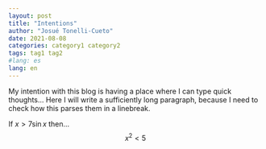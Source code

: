 ```yaml
---
layout: post
title: "Intentions"
author: "Josué Tonelli-Cueto"
date: 2021-08-08
categories: category1 category2
tags: tag1 tag2
#lang: es
lang: en
---
```


My intention with this blog is having a place where I can type quick thoughts... Here I will write a sufficiently long paragraph, because I need to check how this parses them in a linebreak.

If $x>7\sin x$ then...
$$x^2<5$$
